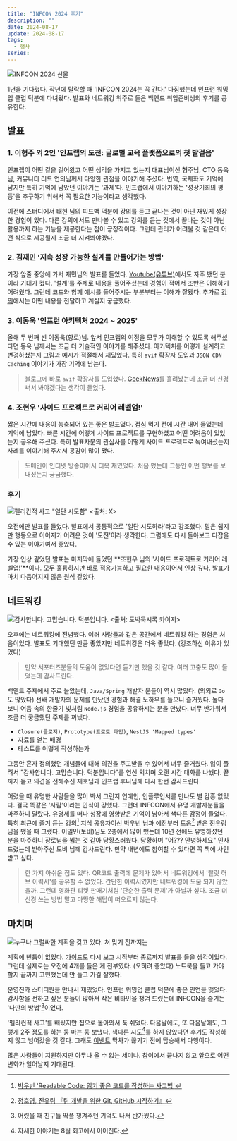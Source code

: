 ```yaml
---
title: "INFCON 2024 후기"
description: ""
date: 2024-08-17
update: 2024-08-17
tags:
  - 행사
series: 
---
```


![INFCON 2024 선물](./infcon-2024.avif)

1년을 기다렸다. 작년에 탈락할 때 'INFCON 2024는 꼭 간다.' 다짐했는데 인프런 워밍업 클럽 덕분에 다녀왔다.
발표와 네트워킹 위주로 들은 백엔드 취업준비생의 후기를 공유한다.

## 발표

### 1. 이형주 외 2인 '인프랩의 도전: 글로벌 교육 플랫폼으로의 첫 발걸음'

인프랩이 어떤 길을 걸어왔고 어떤 생각을 가지고 있는지 대표님이신 형주님, CTO 동욱 님, 커뮤니티 리드 연의님께서 다양한 관점을 이야기해 주셨다.
번역, 국제화도 기억에 남지만 특히 기억에 남았던 이야기는 '과제'다. 인프랩에서 이야기하는 '성장기회의 평등'을 추구하기 위해서 꼭 필요한 기능이라고 생각했다.

이전에 스터디에서 태현 님의 피드백 덕분에 강의를 듣고 끝나는 것이 아닌 재밌게 성장한 경험이 있다. 다른 강의에서도 만나볼 수 있고 강의를 듣는 것에서 끝나는 것이 아닌
활용까지 하는 기능을 제공한다는 점이 긍정적이다. 그런데 관리가 어려울 것 같은데 어떤 식으로 제공될지 조금 더 지켜봐야겠다.

### 2. 김재민 '지속 성장 가능한 설계를 만들어가는 방법'

가장 앞줄 중앙에 가서 재민님의 발표를 들었다. [Youtube(유튜브)](https://www.youtube.com/@geminikims)에서도 자주 뵀던 분이라 기대가 컸다.
'설계'를 주제로 내용을 풀어주셨는데 경험이 적어서 초반은 이해하기 어려웠다. 그런데 코드와 함께 예시를 들어주시는 부분부터는 이해가 잘됐다.
추가로 [강의](https://inf.run/RnztG)에서는 어떤 내용을 전달하고 계실지 궁금했다.

### 3. 이동욱 '인프런 아키텍처 2024 ~ 2025'

올해 두 번째 뵌 이동욱(향로)님. 앞서 인프랩의 여정을 모두가 이해할 수 있도록 해주셨다면 동욱 님께서는 조금 더 기술적인 이야기를 해주셨다.
아키텍처를 어떻게 설계하고 변경하셨는지 그림과 예시가 적절해서 재밌었다. 특히 `avif` 확장자 도입과 `JSON CDN Caching` 이야기가 가장 기억에 남는다.

> 블로그에 바로 `avif` 확장자를 도입했다. [GeekNews](https://news.hada.io/)를 흘려봤는데 조금 더 신경 써서 봐야겠다는 생각이 들었다.

### 4. 조현우 '사이드 프로젝트로 커리어 레벨업!'

짧은 시간에 내용이 농축되어 있는 좋은 발표였다. 점심 먹기 전에 시간 내어 들었는데 기억에 남았다.
빠른 시간에 어떻게 사이드 프로젝트를 구현하셨고 어떤 어려움이 있었는지 공유해 주셨다. 특히 발표자분의 관심사를 어떻게 사이드 프로젝트로 녹여내셨는지 사례를 이야기해 주셔서 공감이 많이 됐다.

> 도메인이 인터넷 방송이어서 더욱 재밌었다. 처음 뵀는데 그동안 어떤 행보를 보내셨는지 궁금했다.

### 후기

![펠리칸적 사고 "일단 시도함" <출처: X>](./pelican-just-do-it.avif)

오전에만 발표를 들었다. 발표에서 공통적으로 '일단 시도하라'라고 강조했다. 말은 쉽지만 행동으로 이어지기 어려운 것이 '도전'이라 생각한다.
그럼에도 다시 돌아보고 다잡을 수 있는 이야기여서 좋았다.

가장 인상 깊었던 발표는 마지막에 들었던 **조현우 님의 '사이드 프로젝트로 커리어 레벨업!'**이다.
모두 훌륭하지만 바로 적용가능하고 필요한 내용이어서 인상 깊다. 발표가 마치 다듬어지지 않은 원석 같았다.

## 네트워킹

![감사합니다. 고맙습니다. 덕분입니다. <출처: 도박묵시록 카이지>](./the-gambling-apocalypse-kaiji.avif)

오후에는 네트워킹에 전념했다. 여러 사람들과 같은 공간에서 네트워킹 하는 경험은 처음이었다. 발표도 기대했던 만큼 좋았지만 네트워킹은 더욱 좋았다. (강조하신 이유가 있었다)

> 만약 서포터즈분들의 도움이 없었다면 듣기만 했을 것 같다. 여러 고충도 많이 들었는데 감사드린다.

백엔드 주제에서 주로 놀았는데, `Java/Spring` 개발자 분들이 역시 많았다. (의외로 `Go`도 많았다)
선배 개발자의 문제를 만났던 경험과 해결 노하우를 들으니 즐거웠다. 놀다 보니 어둠 속의 한줄기 빛처럼 `Node.js` 경험을 공유하시는 분을 만났다. 너무 반가워서 조금 더 궁금했던 주제를 꺼냈다.

* `Closure(클로저)`, `Prototype(프로토 타입)`, `NestJS 'Mapped types'`
* 자료를 얻는 배경
* 테스트를 어떻게 작성하는가

그동안 혼자 정의했던 개념들에 대해 의견을 주고받을 수 있어서 너무 즐거웠다. 입이 풀려서 "감사합니다. 고맙습니다. 덕분입니다"를 연신 외치며 오랜 시간 대화를 나눴다.
끝까지 듣고 의견을 전해주신 재호님과 인프랩 후니님께 다시 한번 감사드린다.

어렸을 때 유명한 사람들을 많이 봐서 그런지 연예인, 인플루언서를 만나도 별 감흥 없었다. 결국 똑같은 '사람'이라는 인식이 강했다.
그런데 INFCON에서 유명 개발자분들을 마주하니 달랐다. 유명세를 떠나 성장에 영향받은 기억이 남아서 색다른 감정이 들었다.
특히 최근에 즐겨 듣는 강의[^1] 지식 공유자이신 박우빈 님과 예전부터 도움[^2] 받은 진유림 님을 뵀을 때 그랬다.
이일민(토비)님도 2층에서 많이 뵀는데 10년 전에도 유명하셨던 분을 마주하니 장로님을 뵙는 것 같아 당황스러웠다. 당황하며 "어??? 안녕하세요" 인사드렸는데 받아주신 토비 님께 감사드린다.
만약 내년에도 참여할 수 있다면 꼭 책에 사인받고 싶다.

> 한 가지 아쉬운 점도 있다. QR코드 출력에 문제가 있어서 네트워킹에서 '랠릿 허브 이력서'를 공유할 수 없었다. 간단한 이력서였지만 네트워킹에 도움 되지 않았을까.
> 그런데 영화관 티켓 판매기처럼 '단순한 출력 문제'가 아닐까 싶다. 조금 더 신경 쓰는 방법 말고 마땅한 해답이 떠오르지 않는다.

## 마치며

![누구나 그럴싸한 계획을 갖고 있다. 쳐 맞기 전까지는](./mike-tyson.avif)

계획에 빈틈이 없었다. [가이드](https://devmeeple.github.io/infcon-2024-guide/)도 다시 보고 시작부터 종료까지 발표를 들을 생각이었다. 그런데 실제로는 오전에 4개를 들은
게 전부였다. (오히려 좋았다) 노트북을 들고 가야 할지 끝까지 고민했는데 안 들고 가길 잘했다.

운영진과 스터디원을 만나서 재밌었다. 인프런 워밍업 클럽 덕분에 좋은 인연을 맺었다. 감사함을 전하고 싶은 분들이 많아서 작은 비타민을 챙겨 드렸는데 INFCON을 즐기는 '나만의 방법'[^3]이었다.

'펠리컨적 사고'를 배웠지만 집으로 돌아와서 푹 쉬었다. 다음날에도, 또 다음날에도, 그렇게 2주 정도를 하는 둥 마는 둥 보냈다.
색다른 시도[^4]를 하지 않았다면 후기도 작성하지 않고 넘어갔을 것 같다. 그래도 [이벤트](https://inf.run/38Va9) 막차가 끊기기 전에 탑승해서
다행이다.

많은 사람들이 지원하지만 아무나 올 수 없는 세미나. 참여에서 끝나지 않고 앞으로 어떤 변화가 일어날지 기대된다.

[^1]: [박우빈 'Readable Code: 읽기 좋은 코드를 작성하는 사고법'](https://inf.run/kHiWM)
[^2]: [정호영, 진유림 『팀 개발을 위한 Git, GitHub 시작하기』](https://product.kyobobook.co.kr/detail/S000202039327)
[^3]: 어렸을 때 친구들 딱풀 챙겨주던 기억도 나서 반가웠다.
[^4]: 자세한 이야기는 8월 회고에서 이어진다.
